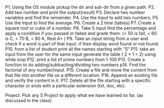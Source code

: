 P1. Using the OS module pickup the dir and sub-dir from a given path.
P2. Add two number and print the output(result)
P3. Declare two number variables and find the remainder.
P4. Use the Input to add two numbers.
P5. Use the Input to find the average.
P6. Create a 2 time (tables)
P7. Create a square root or cube of a number.
P8. Take 5 input find the percentage and apply a condition if you passed or failed and grade them. (< 50 is fail, < 60 is C, < 70 B, < 80 A, Rest A+ )
P9. Take an input string from a user and check if a word is part of that input. if then display word found or not found.
P10. from a list of student print all the names starting with "S"
P11. take an input from the user for the same input generate the table ( 2 \* 1 = 2) using while loop
P12. print a list of prime numbers from 1-100
P13. Create a function to do adding/subtracting/dividing two numbers
p14. Find the factorial of any number/input.
P15. Create a file and move the content from that file into another file on a different location.
P16. Append an existing file and verify the content in it.
P17. Delete all the file starting with a specific character or ends with a particular extension (txt, doc, etc).

Project:
Pick any 5 Project to apply what we have learned so far. (as discussed in the class)
